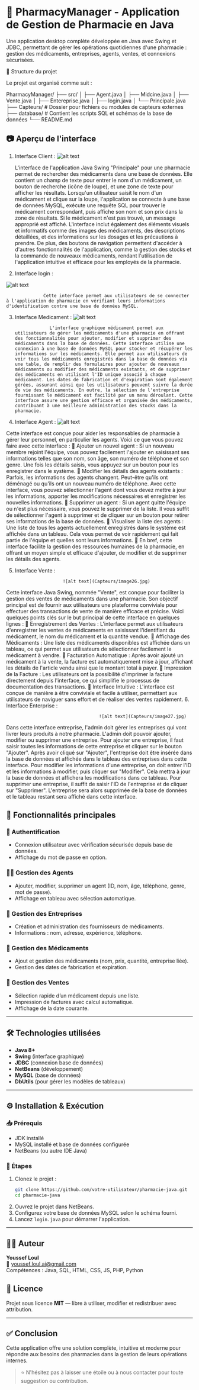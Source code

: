 # 💊 PharmacyManager - Application de Gestion de Pharmacie en Java

Une application desktop complète développée en Java avec Swing et JDBC, permettant de gérer les opérations quotidiennes d'une pharmacie : gestion des médicaments, entreprises, agents, ventes, et connexions sécurisées.

📁 Structure du projet

Le projet est organisé comme suit :

PharmacyManager/
├── src/
│   ├── Agent.java
│   ├── Midcine.java
│   ├── Vente.java
│   ├── Entereprise.java
│   ├── login.java
│   └── Principale.java
├── Capteurs/           # Dossier pour fichiers ou modules de capteurs externes
├── database/           # Contient les scripts SQL et schémas de la base de données
└── README.md

## 📷 Aperçu de l'interface


 
1.	Interface Client : 
 ![alt text](Capteurs/image22.jpg)
 
 
       L'interface de l'application Java Swing "Principale" pour une pharmacie permet de rechercher des médicaments dans une base de données. Elle contient un champ de texte pour entrer le nom d'un médicament, un bouton de recherche (icône de loupe), et une zone de texte pour afficher les résultats. Lorsqu'un utilisateur saisit le nom d'un médicament et clique sur la loupe, l'application se connecte à une base de données MySQL, exécute une requête SQL pour trouver le médicament correspondant, puis affiche son nom et son prix dans la zone de résultats. Si le médicament n'est pas trouvé, un message approprié est affiché. L'interface inclut également des éléments visuels et informatifs comme des images des médicaments, des descriptions détaillées, et des informations sur les dosages et les précautions à prendre. De plus, des boutons de navigation permettent d'accéder à d'autres fonctionnalités de l'application, comme la gestion des stocks et la commande de nouveaux médicaments, rendant l'utilisation de l'application intuitive et efficace pour les employés de la pharmacie. 
 
2.	Interface login :  
 	 
 
![alt text](Capteurs/image23.jpg)
                      
                  Cette interface permet aux utilisateurs de se connecter à l'application de pharmacie en vérifiant leurs informations d'identification contre une base de données MySQL. 
 
3.	Interface Medicament : 
                            ![alt text](Capteurs/image24.jpg) 
 
 
                     L'interface graphique médicament permet aux utilisateurs de gérer les médicaments d'une pharmacie en offrant des fonctionnalités pour ajouter, modifier et supprimer des médicaments dans la base de données. Cette interface utilise une connexion à une base de données MySQL pour stocker et récupérer les informations sur les médicaments. Elle permet aux utilisateurs de voir tous les médicaments enregistrés dans la base de données via une table, de remplir des formulaires pour ajouter de nouveaux médicaments ou modifier des médicaments existants, et de supprimer des médicaments en utilisant l'ID unique associé à chaque médicament. Les dates de fabrication et d'expiration sont également gérées, assurant ainsi que les utilisateurs peuvent suivre la durée de vie des médicaments. En outre, la sélection de l'entreprise fournissant le médicament est facilité par un menu déroulant. Cette interface assure une gestion efficace et organisée des médicaments, contribuant à une meilleure administration des stocks dans la pharmacie. 
 
4.	Interface Agent : 
                                  ![alt text](Capteurs/image25.jpg)
 
 
Cette interface est conçue pour aider les responsables de pharmacie à gérer leur personnel, en particulier les agents. Voici ce que vous pouvez faire avec cette interface : 
	Ajouter un nouvel agent : Si un nouveau membre rejoint l'équipe, vous pouvez facilement l'ajouter en saisissant ses informations telles que son nom, son âge, son numéro de téléphone et son genre. Une fois les détails saisis, vous appuyez sur un bouton pour les enregistrer dans le système. 
	Modifier les détails des agents existants : Parfois, les informations des agents changent. Peut-être qu'ils ont déménagé ou qu'ils ont un nouveau numéro de téléphone. Avec cette interface, vous pouvez sélectionner l'agent dont vous devez mettre à jour les informations, apporter les modifications nécessaires et enregistrer les nouvelles informations. 
	Supprimer un agent : Si un agent quitte l'équipe ou n'est plus nécessaire, vous pouvez le supprimer de la liste. Il vous suffit de sélectionner l'agent à supprimer et de cliquer sur un bouton pour retirer ses informations de la base de données. 
	Visualiser la liste des agents : Une liste de tous les agents actuellement enregistrés dans le système est affichée dans un tableau. Cela vous permet de voir rapidement qui fait partie de l'équipe et quelles sont leurs informations. 
	En bref, cette interface facilite la gestion des ressources humaines de la pharmacie, en offrant un moyen simple et efficace d'ajouter, de modifier et de supprimer les détails des agents. 
 
5.	Interface Vente : 

                          ![alt text](Capteurs/image26.jpg)
 
  
Cette interface Java Swing, nommée "Vente", est conçue pour faciliter la gestion des ventes de médicaments dans une pharmacie. Son objectif principal est de fournir aux utilisateurs une plateforme conviviale pour effectuer des transactions de vente de manière efficace et précise. 
Voici quelques points clés sur le but principal de cette interface en quelques lignes : 
	Enregistrement des Ventes : L'interface permet aux utilisateurs d'enregistrer les ventes de médicaments en saisissant l'identifiant du médicament, le nom du médicament et la quantité vendue. 
	Affichage des Médicaments : Une liste des médicaments disponibles est affichée dans un tableau, ce qui permet aux utilisateurs de sélectionner facilement le médicament à vendre. 
	Facturation Automatique : Après avoir ajouté un médicament à la vente, la facture est automatiquement mise à jour, affichant les détails de l'article vendu ainsi que le montant total à payer. 
	Impression de la Facture : Les utilisateurs ont la possibilité d'imprimer la facture directement depuis l'interface, ce qui simplifie le processus de documentation des transactions. 
	Interface Intuitive : L'interface est conçue de manière à être conviviale et facile à utiliser, permettant aux utilisateurs de naviguer sans effort et de réaliser des ventes rapidement. 
6.	Interface Enterprise : 
  
                                       ![alt text](Capteurs/image27.jpg)
  
  Dans cette interface entreprise, l'admin doit gérer les entreprises qui vont livrer leurs produits à notre pharmacie. L'admin doit pouvoir ajouter, modifier ou supprimer une entreprise. Pour ajouter une entreprise, il faut saisir toutes les informations de cette entreprise et cliquer sur le bouton "Ajouter". Après avoir cliqué sur "Ajouter", l'entreprise doit être insérée dans la base de données et affichée dans le tableau des entreprises dans cette interface. Pour modifier les informations d'une entreprise, on doit entrer l'ID et les informations à modifier, puis cliquer sur "Modifier". Cela mettra à jour la base de données et affichera les modifications dans ce tableau. Pour supprimer une entreprise, il suffit de saisir l'ID de l'entreprise et de cliquer sur "Supprimer". L'entreprise sera alors supprimée de la base de données et le tableau restant sera affiché dans cette interface. 


## 🎯 Fonctionnalités principales

### 🔐 Authentification
- Connexion utilisateur avec vérification sécurisée depuis base de données.
- Affichage du mot de passe en option.

### 👨‍⚕️ Gestion des Agents
- Ajouter, modifier, supprimer un agent (ID, nom, âge, téléphone, genre, mot de passe).
- Affichage en tableau avec sélection automatique.

### 🏢 Gestion des Entreprises
- Création et administration des fournisseurs de médicaments.
- Informations : nom, adresse, expérience, téléphone.

### 💊 Gestion des Médicaments
- Ajout et gestion des médicaments (nom, prix, quantité, entreprise liée).
- Gestion des dates de fabrication et expiration.

### 💸 Gestion des Ventes
- Sélection rapide d’un médicament depuis une liste.
- Impression de factures avec calcul automatique.
- Affichage de la date courante.

---

## 🛠️ Technologies utilisées

- **Java 8+**
- **Swing** (interface graphique)
- **JDBC** (connexion base de données)
- **NetBeans** (développement)
- **MySQL** (base de données)
- **DbUtils** (pour gérer les modèles de tableaux)

---

## ⚙️ Installation & Exécution

### 📥 Prérequis
- JDK installé
- MySQL installé et base de données configurée
- NetBeans (ou autre IDE Java)

### 📌 Étapes
1. Clonez le projet :
   ```bash
   git clone https://github.com/votre-utilisateur/pharmacie-java.git
   cd pharmacie-java
   ```
2. Ouvrez le projet dans NetBeans.
3. Configurez votre base de données MySQL selon le schéma fourni.
4. Lancez `login.java` pour démarrer l'application.

---

## 👨‍💻 Auteur

**Youssef Loul**  
📧 youssef.loul.ai@gmail.com  
Compétences : Java, SQL, HTML, CSS, JS, PHP, Python
## 📄 Licence

Projet sous licence **MIT** — libre à utiliser, modifier et redistribuer avec attribution.

---

## ✅ Conclusion

Cette application offre une solution complète, intuitive et moderne pour répondre aux besoins des pharmacies dans la gestion de leurs opérations internes. 

> ⭐ N'hésitez pas à laisser une étoile ou à nous contacter pour toute suggestion ou contribution.

